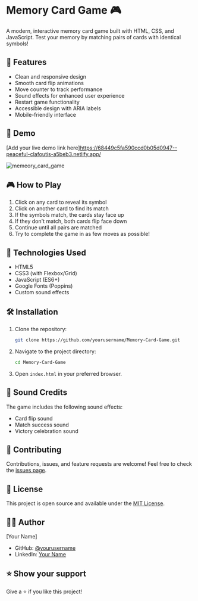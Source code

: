# Memory Card Game 🎮

A modern, interactive memory card game built with HTML, CSS, and JavaScript. Test your memory by matching pairs of cards with identical symbols!

## 🎯 Features

- Clean and responsive design
- Smooth card flip animations
- Move counter to track performance
- Sound effects for enhanced user experience
- Restart game functionality
- Accessible design with ARIA labels
- Mobile-friendly interface

## 🚀 Demo

[Add your live demo link here]https://68449c5fa590ccd0b05d0947--peaceful-clafoutis-a5beb3.netlify.app/

![memeory_card_game](https://github.com/user-attachments/assets/a840f0f5-3126-4d6f-be05-b318c5e18f4b)


## 🎮 How to Play

1. Click on any card to reveal its symbol
2. Click on another card to find its match
3. If the symbols match, the cards stay face up
4. If they don't match, both cards flip face down
5. Continue until all pairs are matched
6. Try to complete the game in as few moves as possible!

## 🔧 Technologies Used

- HTML5
- CSS3 (with Flexbox/Grid)
- JavaScript (ES6+)
- Google Fonts (Poppins)
- Custom sound effects

## 🛠️ Installation

1. Clone the repository:
   ```bash
   git clone https://github.com/yourusername/Memory-Card-Game.git
   ```

2. Navigate to the project directory:
   ```bash
   cd Memory-Card-Game
   ```

3. Open `index.html` in your preferred browser.

## 🎵 Sound Credits

The game includes the following sound effects:
- Card flip sound
- Match success sound
- Victory celebration sound

## 🤝 Contributing

Contributions, issues, and feature requests are welcome! Feel free to check the [issues page](add_issues_link_here).

## 📝 License

This project is open source and available under the [MIT License](add_license_link_here).

## 👨‍💻 Author

[Your Name]
- GitHub: [@yourusername](add_github_profile_link)
- LinkedIn: [Your Name](add_linkedin_profile_link)

## ⭐ Show your support

Give a ⭐️ if you like this project!
